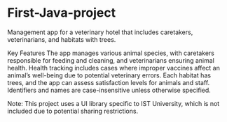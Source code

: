 # First-Java-project
Management app for a veterinary hotel that includes caretakers, veterinarians, and habitats with trees. 

Key Features
The app manages various animal species, with caretakers responsible for feeding and cleaning, and veterinarians ensuring animal health. Health tracking includes cases where improper vaccines affect an animal’s well-being due to potential veterinary errors. Each habitat has trees, and the app can assess satisfaction levels for animals and staff. Identifiers and names are case-insensitive unless otherwise specified.

Note: This project uses a UI library specific to IST University, which is not included due to potential sharing restrictions.

